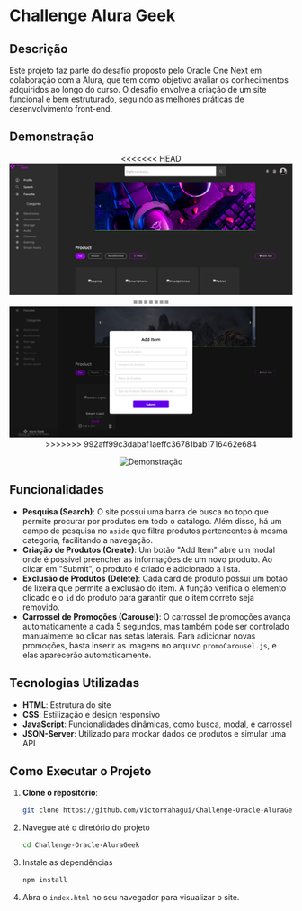 # Challenge Alura Geek

## Descrição
Este projeto faz parte do desafio proposto pelo Oracle One Next em colaboração com a Alura, que tem como objetivo avaliar os conhecimentos adquiridos ao longo do curso. O desafio envolve a criação de um site funcional e bem estruturado, seguindo as melhores práticas de desenvolvimento front-end.

## Demonstração
<p align="center">
<<<<<<< HEAD
  <img src="./assets/AluraGeek1.PNG" alt="Demonstração">
=======
  <img src="./assets/AluraGeek2.PNG" alt="Demonstração">
>>>>>>> 992aff99c3dabaf1aeffc36781bab1716462e684
</p>
<p align="center">
  <img src="./assets/AluraGeek2.PNJ" alt="Demonstração">
</p>

## Funcionalidades
- **Pesquisa (Search)**: O site possui uma barra de busca no topo que permite procurar por produtos em todo o catálogo. Além disso, há um campo de pesquisa no `aside` que filtra produtos pertencentes à mesma categoria, facilitando a navegação.
- **Criação de Produtos (Create)**: Um botão "Add Item" abre um modal onde é possível preencher as informações de um novo produto. Ao clicar em "Submit", o produto é criado e adicionado à lista.
- **Exclusão de Produtos (Delete)**: Cada card de produto possui um botão de lixeira que permite a exclusão do item. A função verifica o elemento clicado e o `id` do produto para garantir que o item correto seja removido.
- **Carrossel de Promoções (Carousel)**: O carrossel de promoções avança automaticamente a cada 5 segundos, mas também pode ser controlado manualmente ao clicar nas setas laterais. Para adicionar novas promoções, basta inserir as imagens no arquivo `promoCarousel.js`, e elas aparecerão automaticamente.

## Tecnologias Utilizadas
- **HTML**: Estrutura do site
- **CSS**: Estilização e design responsivo
- **JavaScript**: Funcionalidades dinâmicas, como busca, modal, e carrossel
- **JSON-Server**: Utilizado para mockar dados de produtos e simular uma API

## Como Executar o Projeto
1. **Clone o repositório**:
   ```bash
   git clone https://github.com/VictorYahagui/Challenge-Oracle-AluraGeek.git
   ```
2. Navegue até o diretório do projeto
   ```bash
   cd Challenge-Oracle-AluraGeek
   ```
3. Instale as dependências
   ```bash
   npm install
   ```
4. Abra o `index.html` no seu navegador para visualizar o site.
